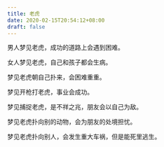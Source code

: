 ```yaml
---
title: 老虎
date: 2020-02-15T20:54:12+08:00
draft: false
---
```


男人梦见老虎，成功的道路上会遇到困难。<br>


女人梦见老虎，自己和孩子都会生病。<br>


梦见老虎朝自己扑来，会困难重重。<br>


梦见开枪打老虎，事业会成功。<br>


梦见捕捉老虎，是不祥之兆，朋友会以自己为敌。<br>


梦见老虎扑向别的动物，会为朋友的处境担忧。<br>


梦见老虎扑向别人，会发生重大车祸，但是能死里逃生。<br>
